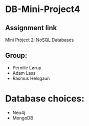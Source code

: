 # DB-Mini-Project4

## Assignment link
[Mini Project 2: NoSQL Databases](https://datsoftlyngby.github.io/soft2020spring/resources/b27d96f6-MP2.pdf)

## Group:
* Pernille Lørup
* Adam Lass
* Rasmus Helsgaun

# Database choices:
* Neo4j
* MongoDB
